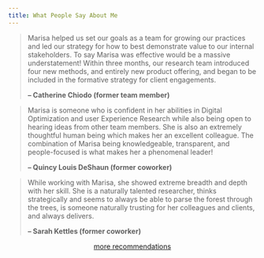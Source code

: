 ```yaml
---
title: What People Say About Me
---
```


> Marisa helped us set our goals as a team for growing our practices and led our strategy for how to best demonstrate value to our internal stakeholders. To say Marisa was effective would be a massive understatement! Within three months, our research team introduced four new methods, and entirely new product offering, and began to be included in the formative strategy for client engagements.
>
> **– Catherine Chiodo (former team member)**

> Marisa is someone who is confident in her abilities in Digital Optimization and user Experience Research while also being open to hearing ideas from other team members. She is also an extremely thoughtful human being which makes her an excellent colleague. The combination of Marisa being knowledgeable, transparent, and people-focused is what makes her a phenomenal leader!
> 
> **– Quincy Louis DeShaun (former coworker)**

> While working with Marisa, she showed extreme breadth and depth with her skill. She is a naturally talented researcher, thinks strategically and seems to always be able to parse the forest through the trees, is someone naturally trusting for her colleagues and clients, and always delivers.
> 
> **– Sarah Kettles (former coworker)**

<p style="text-align: center">
  <a
    class="button"
    style="display: inline-block;"
    href="https://linkedin.com/in/marisamorby"
    title="Read more recommendations on LinkedIn!"
  >
    <span>more recommendations</span>
  </a>
</p>

